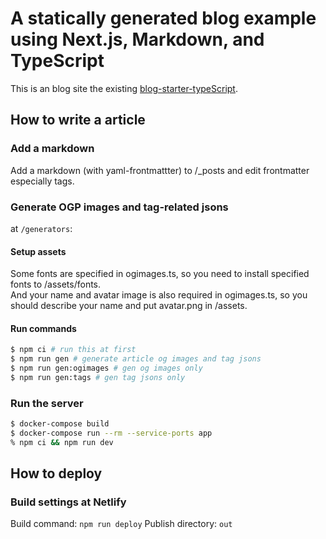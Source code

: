 # A statically generated blog example using Next.js, Markdown, and TypeScript

This is an blog site the existing [blog-starter-typeScript](https://github.com/vercel/next.js/tree/master/examples/blog-starter-typescript).

## How to write a article

### Add a markdown

Add a markdown (with yaml-frontmattter) to /_posts and edit frontmatter especially tags.

### Generate OGP images and tag-related jsons

at `/generators`:

#### Setup assets

Some fonts are specified in ogimages.ts, so you need to install specified fonts to /assets/fonts.  
And your name and avatar image is also required in ogimages.ts, so you should describe your name and put avatar.png in /assets.

#### Run commands

```sh
$ npm ci # run this at first
$ npm run gen # generate article og images and tag jsons
$ npm run gen:ogimages # gen og images only
$ npm run gen:tags # gen tag jsons only
```

### Run the server

```sh
$ docker-compose build
$ docker-compose run --rm --service-ports app
% npm ci && npm run dev 
```

## How to deploy

### Build settings at Netlify

Build command: `npm run deploy`
Publish directory: `out`